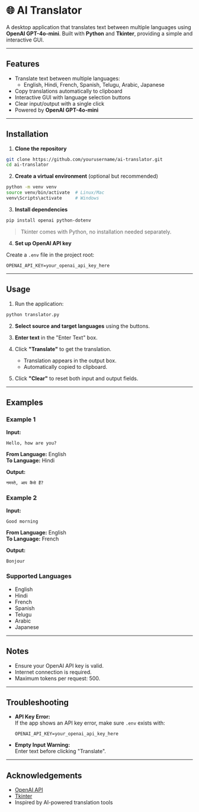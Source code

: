 
# 🌐 AI Translator

A desktop application that translates text between multiple languages using **OpenAI GPT-4o-mini**. Built with **Python** and **Tkinter**, providing a simple and interactive GUI.

---

## Features

- Translate text between multiple languages:
  - English, Hindi, French, Spanish, Telugu, Arabic, Japanese
- Copy translations automatically to clipboard
- Interactive GUI with language selection buttons
- Clear input/output with a single click
- Powered by **OpenAI GPT-4o-mini**

---

## Installation

1. **Clone the repository**

```bash
git clone https://github.com/yourusername/ai-translator.git
cd ai-translator
```

2. **Create a virtual environment** (optional but recommended)

```bash
python -m venv venv
source venv/bin/activate  # Linux/Mac
venv\Scripts\activate     # Windows
```

3. **Install dependencies**

```bash
pip install openai python-dotenv
```

> Tkinter comes with Python, no installation needed separately.

4. **Set up OpenAI API key**

Create a `.env` file in the project root:

```
OPENAI_API_KEY=your_openai_api_key_here
```

---

## Usage

1. Run the application:

```bash
python translator.py
```

2. **Select source and target languages** using the buttons.

3. **Enter text** in the "Enter Text" box.

4. Click **"Translate"** to get the translation.
   - Translation appears in the output box.
   - Automatically copied to clipboard.

5. Click **"Clear"** to reset both input and output fields.

---

## Examples

### Example 1

**Input:**

```
Hello, how are you?
```

**From Language:** English  
**To Language:** Hindi  

**Output:**

```
नमस्ते, आप कैसे हैं?
```

### Example 2

**Input:**

```
Good morning
```

**From Language:** English  
**To Language:** French  

**Output:**

```
Bonjour
```

### Supported Languages

- English  
- Hindi  
- French  
- Spanish  
- Telugu  
- Arabic  
- Japanese

---

## Notes

- Ensure your OpenAI API key is valid.  
- Internet connection is required.  
- Maximum tokens per request: 500.  

---

## Troubleshooting

- **API Key Error:**  
  If the app shows an API key error, make sure `.env` exists with:
  ```
  OPENAI_API_KEY=your_openai_api_key_here
  ```
- **Empty Input Warning:**  
  Enter text before clicking "Translate".

---

## Acknowledgements

- [OpenAI API](https://openai.com/api/)  
- [Tkinter](https://docs.python.org/3/library/tkinter.html)  
- Inspired by AI-powered translation tools